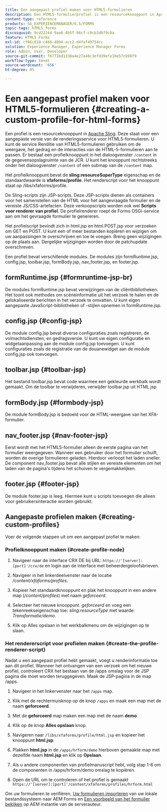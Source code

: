 ```yaml
---
title: Een aangepast profiel maken voor HTML5-formulieren
description: Een HTML5-formulierprofiel is een resourceknooppunt in Apache Sling. Deze vertegenwoordigt een aangepaste versie van de renderservice voor HTML5-formulieren.
content-type: reference
products: SG_EXPERIENCEMANAGER/6.5/FORMS
topic-tags: hTML5_forms
discoiquuid: 9cd22244-9aa6-4b5f-96cf-c9cb3d6f9c8a
feature: HTML5 Forms
exl-id: cf86c810-c466-4894-acc2-d4faf49754cc
solution: Experience Manager, Experience Manager Forms
role: Admin, User, Developer
source-git-commit: f6771bd1338a4e27a48c3efd39efe18e57cb98f9
workflow-type: tm+mt
source-wordcount: '656'
ht-degree: 0%

---
```


# Een aangepast profiel maken voor HTML5-formulieren {#creating-a-custom-profile-for-html-forms}

Een profiel is een resourceknooppunt in [Apache Sling](https://sling.apache.org/). Deze staat voor een aangepaste versie van de renderingsservice voor HTML5-formulieren. U kunt de service Renditie van HTML5-formulieren gebruiken om de weergave, het gedrag en de interacties van de HTML-5-formulieren aan te passen. Er bestaat een profielknooppunt in het dialoogvenster `/content` in de gegevensopslagruimte van de JCR. U kunt het knooppunt rechtstreeks onder het dialoogvenster `/content` of een submap van de `/content` map.

Het profielknooppunt bevat de **sling:resourceSuperType** eigenschap en de standaardwaarde is **xfaforms/profile**. Het renderscript voor het knooppunt staat op /libs/xfaforms/profile.

De Sling-scripts zijn JSP-scripts. Deze JSP-scripts dienen als containers voor het samenstellen van de HTML voor het aangevraagde formulier en de vereiste JS/CSS-artefacten. Deze verkoopscripts worden ook wel **Scripts voor renderer van profiel**. De profielrenderer roept de Forms OSGi-service aan om het gevraagde formulier te genereren.

Het profielscript bevindt zich in html.jsp en html.POST.jsp voor verzoeken om GET en POST. U kunt een of meer bestanden kopiëren en wijzigen om uw aanpassingen te overschrijven en toe te voegen. Breng geen wijzigingen op de plaats aan. Dergelijke wijzigingen worden door de patchupdate overschreven.

Een profiel bevat verschillende modules. De modules zijn formRuntime.jsp, config.jsp, toolbar.jsp, formBody.jsp, nav_footer.jsp, en footer.jsp.

## formRuntime.jsp {#formruntime-jsp-br}

De modules formRuntime.jsp bevat verwijzingen van de cliëntbibliotheken. Het toont ook methodes om scèneinformatie uit het verzoek te halen en de gelokaliseerde berichten in het verzoek te omvatten. U kunt eigen aangepaste JavaScript-bibliotheken of -stijlen opnemen in formRuntime.jsp.

## config.jsp {#config-jsp}

De module config.jsp bevat diverse configuraties zoals registreren, de volmachtsdiensten, en gedragsversie. U kunt uw eigen configuratie en widgetaanpassing aan de module config.jsp toevoegen. U kunt configuraties zoals de registratie van de douanewidget aan de module config.jsp ook toevoegen.

## toolbar.jsp {#toolbar-jsp}

Het bestand toolbar.jsp bevat code waarmee een gekleurde werkbalk wordt gemaakt. Om de toolbar te verwijderen, verwijder toolbar.jsp uit HTML.jsp

## formBody.jsp {#formbody-jsp}

De module formBody.jsp is bedoeld voor de HTML-weergave van het XFA-formulier.

## nav_footer.jsp {#nav-footer-jsp}

Eerst wordt met het HTML5-formulier alleen de eerste pagina van het formulier weergegeven. Wanneer een gebruiker door het formulier schuift, worden de overige formulieren geladen. Hierdoor verloopt het laden sneller. De component nav_footer.jsp bevat alle stijlen en vereiste elementen om het laden van de pagina&#39;s tijdens het schuiven te vergemakkelijken.

## footer.jsp {#footer-jsp}

De module footer.jsp is leeg. Hiermee kunt u scripts toevoegen die alleen voor gebruikersinteractie worden gebruikt.

## Aangepaste profielen maken {#creating-custom-profiles}

Voer de volgende stappen uit om een aangepast profiel te maken:

### Profielknooppunt maken {#create-profile-node}

1. Navigeer naar de interface CRX DE bij URL: `https://'[server]:[port]'/crx/de` en login aan de interface met beheerdergeloofsbrieven.

1. Navigeer in het linkerdeelvenster naar de locatie */content/xfaforms/profiles*.

1. Kopieer het standaardknooppunt en plak het knooppunt in een andere map (*/content/profiles*) met naam *geforceerd*.

1. Selecteer het nieuwe knooppunt. *geforceerd* en voeg een tekenreekseigenschap toe: *sling:resourceType* met waarde: *Transformatie/demo*.

1. Klik op Alles opslaan in het werkbalkmenu om de wijzigingen op te slaan.

### Het rendererscript voor profielen maken {#create-the-profile-renderer-script}

Nadat u een aangepast profiel hebt gemaakt, voegt u renderinformatie toe aan dit profiel. Wanneer het ontvangen van een verzoek om het nieuwe profiel, controleert CRX het bestaan van de /apps omslag voor de JSP pagina die moet worden teruggegeven. Maak de JSP-pagina in de map /apps.

1. Navigeer in het linkervenster naar het `/apps` map.
1. Klik met de rechtermuisknop op de knop `/apps` en maak een map met de naam **geforceerd**.
1. Met de **geforceerd** map maken een map met de naam **demo**.
1. Klik op de knop **Alles opslaan** knop.
1. Navigeren naar `/libs/xfaforms/profile/html.jsp` en kopieer het knooppunt **html.jsp**.
1. Plakken **html.jsp** in de `/apps/hrform/demo` hierboven gemaakte map met dezelfde naam **html.jsp** en klik op **Opslaan**.
1. Als u andere componenten van profielmanuscript hebt, volg stap 1-6 om de componenten in /apps/hrform/demo omslag te kopiëren.

1. Open de URL om te controleren of het profiel is gemaakt `https://'[server]:[port]'/content/xfaforms/profiles/hrform.html`

Om uw formulieren te verifiëren, [Uw formulieren importeren](/help/forms/using/get-xdp-pdf-documents-aem.md) van uw lokale bestandssysteem naar AEM Forms en [Een voorbeeld van het formulier bekijken](/help/forms/using/previewing-forms.md) op AEM instantie van de serverauteur.
